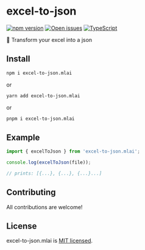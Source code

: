 # excel-to-json

[![npm version][npm-badge]][npm-url] [![Open issues][issues-badge]][issues-url] [![TypeScript][typescript-badge]][typescript-url]

🚩 Transform your excel into a json

## Install

```bash
npm i excel-to-json.mlai
```

or

```bash
yarn add excel-to-json.mlai
```

or

```bash
pnpm i excel-to-json.mlai
```

## Example

```js
import { excelToJson } from 'excel-to-json.mlai';

console.log(excelToJson(file));

// prints: [{...}, {...}, {...}...]
```

## Contributing

All contributions are welcome!

[npm-url]: https://www.npmjs.com/package/generic-functions.mlai
[npm-badge]: https://img.shields.io/node/v/generic-functions?style=for-the-badge
[size-badge]: https://badgen.net/bundlephobia/Mathieu-ai/ExcelToJson
[issues-badge]: https://img.shields.io/github/issues/Mathieu-ai/ExcelToJson?style=for-the-badge
[issues-url]: https://github.com/Mathieu-ai/ExcelToJson/issues
[typescript-badge]: https://img.shields.io/badge/Language-Typescript-blue?style=for-the-badge
[typescript-url]: https://github.com/microsoft/TypeScript

## License

excel-to-json.mlai is [MIT licensed](LICENSE).
